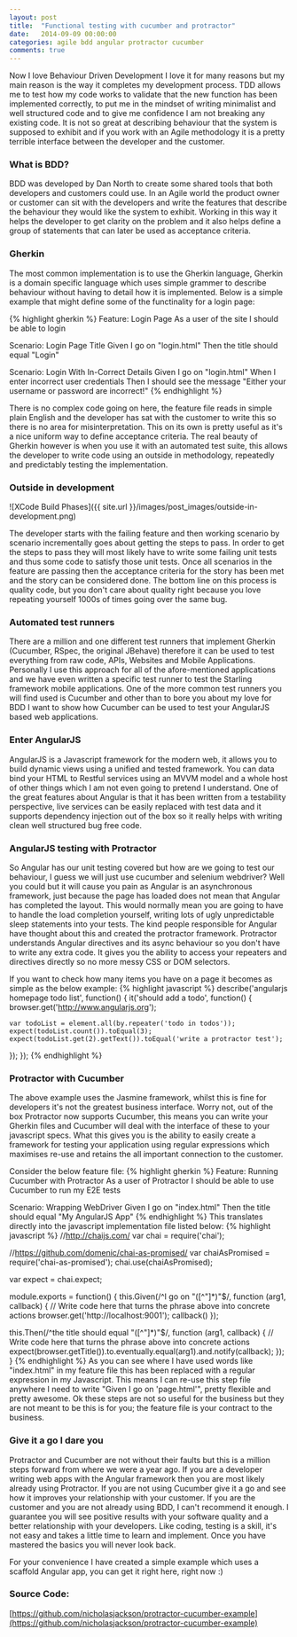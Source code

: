 ```yaml
---
layout: post
title:  "Functional testing with cucumber and protractor"
date:   2014-09-09 00:00:00
categories: agile bdd angular protractor cucumber
comments: true
---
```


Now I love Behaviour Driven Development I love it for many reasons but my main reason is the way it completes my development process.  TDD allows me to test how my code works to validate that the new function has been implemented correctly, to put me in the mindset of writing minimalist and well structured code and to give me confidence I am not breaking any existing code.  It is not so great at describing behaviour that the system is supposed to exhibit and if you work with an Agile methodology it is a pretty terrible interface between the developer and the customer.

### What is BDD?
BDD was developed by Dan North to create some shared tools that both developers and customers could use.  In an Agile world the product owner or customer can sit with the developers and write the features that describe the behaviour they would like the system to exhibit.  Working in this way it helps the developer to get clarity on the problem and it also helps define a group of statements that can later be used as acceptance criteria.

### Gherkin
The most common implementation is to use the Gherkin language, Gherkin is a domain specific language which uses simple grammer to describe behaviour without having to detail how it is implemented.  Below is a simple example that might define some of the functinality for a login page:

{% highlight gherkin %}
Feature: Login Page
  As a user of the site
  I should be able to login

  Scenario: Login Page Title
    Given I go on "login.html"
    Then the title should equal "Login"

  Scenario: Login With In-Correct Details
    Given I go on "login.html"
    When I enter incorrect user credentials
    Then I should see the message "Either your username or password are incorrect!"
{% endhighlight %}

There is no complex code going on here, the feature file reads in simple plain English and the developer has sat with the customer to write this so there is no area for misinterpretation.  This on its own is pretty useful as it's a nice uniform way to define acceptance criteria.  The real beauty of Gherkin however is when you use it with an automated test suite, this allows the developer to write code using an outside in methodology, repeatedly and predictably testing the implementation.

### Outside in development
![XCode Build Phases]({{ site.url }}/images/post_images/outside-in-development.png)

The developer starts with the failing feature and then working scenario by scenario incrementally goes about getting the steps to pass.  In order to get the steps to pass they will most likely have to write some failing unit tests and thus some code to satisfy those unit tests.  Once all scenarios in the feature are passing then the acceptance criteria for the story has been met and the story can be considered done.  The bottom line on this process is quality code, but you don't care about quality right because you love repeating yourself 1000s of times going over the same bug.

### Automated test runners
There are a million and one different test runners that implement Gherkin (Cucumber, RSpec, the original JBehave) therefore it can be used to test everything from raw code, APIs, Websites and Mobile Applications.  Personally I use this approach for all of the afore-mentioned applications and we have even written a specific test runner to test the Starling framework mobile applications.  One of the more common test runners you will find used is Cucumber and other than to bore you about my love for BDD I want to show how Cucumber can be used to test your AngularJS based web applications.

### Enter AngularJS
AngularJS is a Javascript framework for the modern web, it allows you to build dynamic views using a unified and tested framework.   You can data bind your HTML to Restful services using an MVVM model and a whole host of other things which I am not even going to pretend I understand.  One of the great features about Angular is that it has been written from a testability perspective, live services can be easily replaced with test data and it supports dependency injection out of the box so it really helps with writing clean well structured bug free code.

### AngularJS testing with Protractor
So Angular has our unit testing covered but how are we going to test our behaviour, I guess we will just use cucumber and selenium webdriver?  Well you could but it will cause you pain as Angular is an asynchronous framework, just because the page has loaded does not mean that Angular has completed the layout.  This would normally mean you are going to have to handle the load completion yourself, writing lots of ugly unpredictable sleep statements into your tests.  The kind people responsible for Angular have thought about this and created the protractor framework.  Protractor understands Angular directives and its async behaviour so you don't have to write any extra code.  It gives you the ability to access your repeaters and directives directly so no more messy CSS or DOM selectors.

If you want to check how many items you have on a page it becomes as simple as the below example:
{% highlight javascript %}
describe('angularjs homepage todo list', function() {
  it('should add a todo', function() {
    browser.get('http://www.angularjs.org');

    var todoList = element.all(by.repeater('todo in todos'));
    expect(todoList.count()).toEqual(3);
    expect(todoList.get(2).getText()).toEqual('write a protractor test');
  });
});
{% endhighlight %}

### Protractor with Cucumber
The above example uses the Jasmine framework, whilst this is fine for developers it's not the greatest business interface.  Worry not, out of the box Protractor now supports Cucumber, this means you can write your Gherkin files and Cucumber will deal with the interface of these to your javascript specs.  What this gives you is the ability to easily create a framework for testing your application using regular expressions which maximises re-use and retains the all important connection to the customer.

Consider the below feature file:
{% highlight gherkin %}
Feature: Running Cucumber with Protractor
  As a user of Protractor
  I should be able to use Cucumber
  to run my E2E tests

  Scenario: Wrapping WebDriver
    Given I go on "index.html"
    Then the title should equal "My AngularJS App"
{% endhighlight %}
This translates directly into the javascript implementation file listed below:
{% highlight javascript %}
//http://chaijs.com/
var chai = require('chai');

//https://github.com/domenic/chai-as-promised/
var chaiAsPromised = require('chai-as-promised');
chai.use(chaiAsPromised);

var expect = chai.expect;

module.exports = function() {
  this.Given(/^I go on "([^"]*)"$/, function (arg1, callback) {
    // Write code here that turns the phrase above into concrete actions
    browser.get('http://localhost:9001');
    callback()
  });

  this.Then(/^the title should equal "([^"]*)"$/, function (arg1, callback) {
    // Write code here that turns the phrase above into concrete actions
    expect(browser.getTitle()).to.eventually.equal(arg1).and.notify(callback);
  });
}
{% endhighlight %}
As you can see where I have used words like "index.html" in my feature file this has been replaced with a regular expression in my Javascript.  This means I can re-use this step file anywhere I need to write "Given I go on 'page.html'", pretty flexible and pretty awesome.  Ok these steps are not so useful for the business but they are not meant to be this is for you; the feature file is your contract to the business.

### Give it a go I dare you
Protractor and Cucumber are not without their faults but this is a million steps forward from where we were a year ago.  If you are a developer writing web apps with the Angular framework then you are most likely already using Protractor.  If you are not using Cucumber give it a go and see how it improves your relationship with your customer.  If you are the customer and you are not already using BDD, I can't recommend it enough. I guarantee you will see positive results with your software quality and a better relationship with your developers.  Like coding, testing is a skill, it's not easy and takes a little time to learn and implement. Once you have mastered the basics you will never look back.

For your convenience I have created a simple example which uses a scaffold Angular app, you can get it right here, right now :)

### Source Code:
[https://github.com/nicholasjackson/protractor-cucumber-example](https://github.com/nicholasjackson/protractor-cucumber-example)
